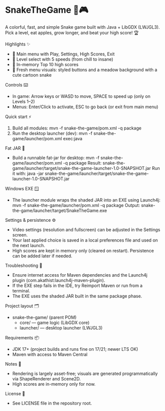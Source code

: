 # SnakeTheGame 🐍🎮

A colorful, fast, and simple Snake game built with Java + LibGDX (LWJGL3). Pick a level, eat apples, grow longer, and beat your high score! 🏆

Highlights ✨
- 🧭 Main menu with Play, Settings, High Scores, Exit
- 🚀 Level select with 5 speeds (from chill to insane)
- 🏅 In-memory Top 10 high scores
- 🌿 Fresh menu visuals: styled buttons and a meadow background with a cute cartoon snake

Controls ⌨️
- In game: Arrow keys or WASD to move, SPACE to speed up (only on Levels 1–2)
- Menus: Enter/Click to activate, ESC to go back (or exit from main menu)

Quick start ⚡
1) Build all modules:
   mvn -f snake-the-game/pom.xml -q package
2) Run the desktop launcher (dev):
   mvn -f snake-the-game/launcher/pom.xml exec:java

Fat JAR 🧪
- Build a runnable fat-jar for desktop:
  mvn -f snake-the-game/launcher/pom.xml -q package
  Result: snake-the-game/launcher/target/snake-the-game-launcher-1.0-SNAPSHOT.jar
  Run it with:
  java -jar snake-the-game/launcher/target/snake-the-game-launcher-1.0-SNAPSHOT.jar

Windows EXE 🪟
- The launcher module wraps the shaded JAR into an EXE using Launch4j:
  mvn -f snake-the-game/launcher/pom.xml -q package
  Output: snake-the-game/launcher/target/SnakeTheGame.exe

Settings & persistence ⚙️
- Video settings (resolution and fullscreen) can be adjusted in the Settings screen.
- Your last applied choice is saved in a local preferences file and used on the next launch.
- High scores are kept in memory only (cleared on restart). Persistence can be added later if needed.

Troubleshooting 🧰
- Ensure internet access for Maven dependencies and the Launch4j plugin (com.akathist:launch4j-maven-plugin).
- If the EXE step fails in the IDE, try Reimport Maven or run from a terminal.
- The EXE uses the shaded JAR built in the same package phase.

Project layout 🗂️
- snake-the-game/ (parent POM)
  - core/ — game logic (LibGDX core)
  - launcher/ — desktop launcher (LWJGL3)

Requirements 📦
- JDK 17+ (project builds and runs fine on 17/21; newer LTS OK)
- Maven with access to Maven Central

Notes 📝
- Rendering is largely asset-free; visuals are generated programmatically via ShapeRenderer and Scene2D.
- High scores are in-memory only for now.

License 📄
- See LICENSE file in the repository root.